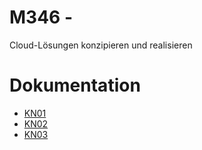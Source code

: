 # M346 - 

Cloud-Lösungen konzipieren und realisieren

# Dokumentation
 - [KN01](KN01/)
 - [KN02](KN02/)
 - [KN03](KN03/)
